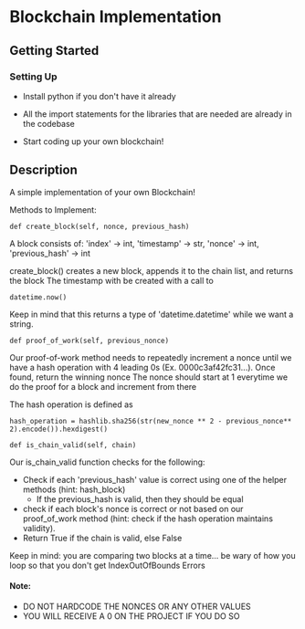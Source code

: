 # Blockchain Implementation

## Getting Started

### Setting Up

- Install python if you don't have it already

- All the import statements for the libraries that are needed are already in the codebase

- Start coding up your own blockchain!

## Description

A simple implementation of your own Blockchain!

Methods to Implement:

```
def create_block(self, nonce, previous_hash)
```

A block consists of:
'index' -> int,
'timestamp' -> str,
'nonce' -> int,
'previous_hash' -> int

create_block() creates a new block, appends it to the chain list, and returns the block
The timestamp with be created with a call to

```
datetime.now()
```

Keep in mind that this returns a type of 'datetime.datetime' while we want a string.

```
def proof_of_work(self, previous_nonce)
```

Our proof-of-work method needs to repeatedly increment a nonce until we have a hash operation with 4 leading 0s (Ex. 0000c3af42fc31...).
Once found, return the winning nonce
The nonce should start at 1 everytime we do the proof for a block and increment from there

The hash operation is defined as

```
hash_operation = hashlib.sha256(str(new_nonce ** 2 - previous_nonce** 2).encode()).hexdigest()
```

```
def is_chain_valid(self, chain)
```

Our is_chain_valid function checks for the following:

- Check if each 'previous_hash' value is correct using one of the helper methods (hint: hash_block)
  - If the previous_hash is valid, then they should be equal
- check if each block's nonce is correct or not based on our proof_of_work method (hint: check if the hash operation maintains validity).
- Return True if the chain is valid, else False

Keep in mind: you are comparing two blocks at a time... be wary of how you loop so that you don't get IndexOutOfBounds Errors



#### Note: 
- DO NOT HARDCODE THE NONCES OR ANY OTHER VALUES 
- YOU WILL RECEIVE A 0 ON THE PROJECT IF YOU DO SO

